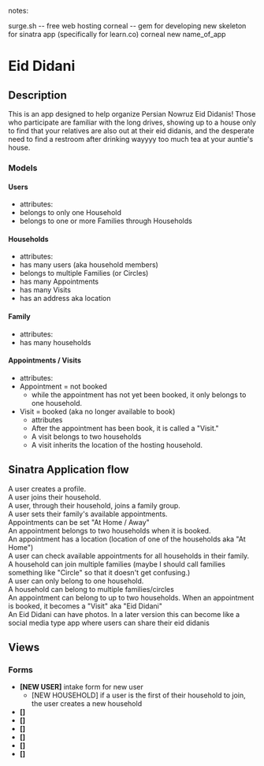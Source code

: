 notes:

surge.sh -- free web hosting
corneal -- gem for developing new skeleton for sinatra app (specifically for learn.co)
  corneal new name_of_app
# Eid Didani

## Description
This is an app designed to help organize Persian Nowruz Eid Didanis!
Those who participate are familiar with the long drives, showing up to a house only to find that your relatives are also out at their eid didanis, and the desperate need to find a restroom after drinking wayyyy too much tea at your auntie's house.

### Models

#### Users
* attributes:
* belongs to only one Household
* belongs to one or more Families through Households

#### Households
* attributes:
* has many users (aka household members)
* belongs to multiple Families (or Circles)
* has many Appointments
* has many Visits
* has an address aka location

#### Family
* attributes:
* has many households

#### Appointments / Visits
* attributes:
* Appointment = not booked
  * while the appointment has not yet been booked, it only belongs to one household.
* Visit = booked (aka no longer available to book)
  * attributes
  * After the appointment has been book, it is called a "Visit."
  * A visit belongs to two households
  * A visit inherits the location of the hosting household.

## Sinatra Application flow

A user creates a profile. <br>
A user joins their household. <br>
A user, through their household, joins a family group. <br>
A user sets their family's available appointments. <br>
Appointments can be set "At Home / Away" <br>
An appointment belongs to two households when it is booked. <br>
An appointment has a location (location of one of the households aka "At Home") <br>
A user can check available appointments for all households in their family. <br>
A household can join multiple families (maybe I should call families something like "Circle" so that it doesn't get confusing.) <br>
A user can only belong to one household. <br>
A household can belong to multiple families/circles <br>
An appointment can belong to up to two households. When an appointment is booked, it becomes a "Visit" aka "Eid Didani" <br>
An Eid Didani can have photos. In a later version this can become like a social media type app where users can share their eid didanis

## Views

### Forms
* <strong>[NEW USER]</strong> intake form for new user
  * [NEW HOUSEHOLD]</strong> if a user is the first of their household to join, the user creates a new household
* <strong>[]</strong>
* <strong>[]</strong>
* <strong>[]</strong>
* <strong>[]</strong>
* <strong>[]</strong>
* <strong>[]</strong>
